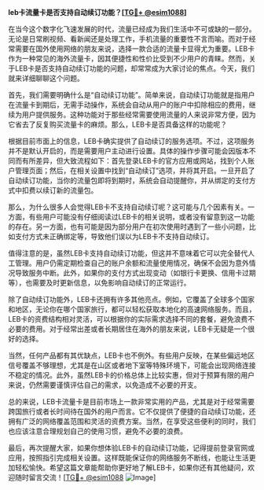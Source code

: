 **leb卡流量卡是否支持自动续订功能？[[TG💪+ @esim1088](https://t.me/s/esim1088)]**

在当今这个数字化飞速发展的时代，流量已经成为我们生活中不可或缺的一部分。无论是日常刷视频、看新闻还是处理工作，手机流量的重要性不言而喻。而对于经常需要在国外使用网络的朋友来说，选择一款合适的流量卡显得尤为重要。LEB卡作为一种常见的海外流量卡，因其便捷性和性价比受到不少用户的青睐。然而，关于LEB卡是否支持自动续订功能的问题，却常常成为大家讨论的焦点。今天，我们就来详细聊聊这个问题。

首先，我们需要明确什么是“自动续订功能”。简单来说，自动续订功能就是指用户在流量卡到期后，无需手动操作，系统会自动从用户的账户中扣除相应的费用，继续为用户提供服务。这种功能对于那些经常需要使用流量的人来说非常方便，因为它省去了反复购买流量卡的麻烦。那么，LEB卡是否具备这样的功能呢？

根据目前市面上的信息，LEB卡确实提供了自动续订的服务选项。不过，这项服务并不是默认开启的，而是需要用户主动进行设置。具体的操作步骤可能会因版本不同而有所差异，但大致流程如下：首先登录LEB卡的官方应用或网站，找到个人账户管理页面；然后，在相关设置中找到“自动续订”选项，并将其开启。一旦开启了自动续订功能，当你的流量包即将到期时，系统会自动提醒你，并从绑定的支付方式中扣费以续订新的流量包。

那么，为什么很多人会觉得LEB卡不支持自动续订呢？这可能与几个因素有关。一方面，有些用户可能没有仔细阅读过LEB卡的相关说明，或者没有留意到这一功能的存在。另一方面，也有可能是因为部分用户在初次使用时遇到了一些小问题，比如支付方式未正确绑定等，导致他们误以为LEB卡不支持自动续订。

值得注意的是，虽然LEB卡支持自动续订功能，但这并不意味着它可以完全替代人工管理。用户仍需定期检查自己的账户余额和流量使用情况，确保不会因为意外情况导致服务中断。此外，如果你的支付方式出现变动（如银行卡更换、信用卡过期等），也需要及时更新信息，以免影响自动续订的正常运行。

除了自动续订功能外，LEB卡还拥有许多其他亮点。例如，它覆盖了全球多个国家和地区，无论你在哪个国家旅行，都可以轻松获取本地化的高速网络服务。而且，LEB卡的资费结构相对灵活，可以根据你的实际需求选择不同的套餐，避免浪费不必要的费用。对于经常出差或者长期居住在海外的朋友来说，LEB卡无疑是一个很好的选择。

当然，任何产品都有其优缺点，LEB卡也不例外。有些用户反映，在某些偏远地区信号覆盖不够理想，尤其是在山区或者地下室等特殊环境下，可能会出现网络连接不稳定的情况。此外，虽然LEB卡的价格总体上比较实惠，但对于预算有限的用户来说，仍然需要谨慎评估自己的需求，以免造成不必要的开支。

总的来说，LEB卡流量卡是目前市场上一款非常实用的产品，尤其是对于经常需要跨国旅行或者长时间待在国外的用户而言。它不仅提供了便捷的自动续订功能，还拥有广泛的网络覆盖范围和灵活的资费方案。当然，在享受这些便利的同时，我们也应该注意合理规划自己的使用习惯，避免不必要的浪费。

最后，再次提醒大家，如果你想体验LEB卡的自动续订功能，记得提前登录官网或应用，按照指引完成相关设置。这样既能保证你的网络服务不断线，也能让生活更加轻松愉快。希望这篇文章能帮助你更好地了解LEB卡，如果你还有其他疑问，欢迎随时留言交流！[[TG💪+ @esim1088](https://t.me/s/esim1088) ![Image](https://i.postimg.cc/4NQfJmqS/Snipaste-2025-05-13-00-14-12.png)]